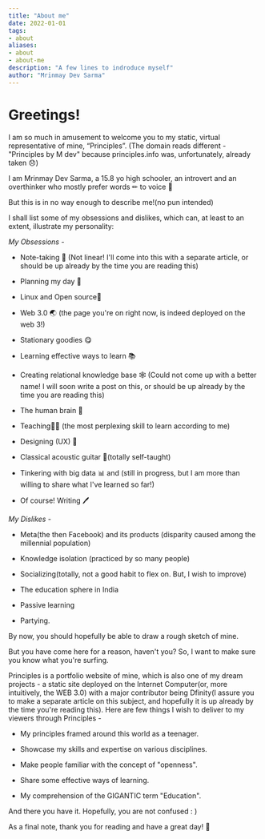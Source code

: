 ```yaml
---
title: "About me" 
date: 2022-01-01
tags: 
- about
aliases:
- about
- about-me	
description: "A few lines to indroduce myself"
author: "Mrinmay Dev Sarma"
---
```

# Greetings!

I am so much in amusement to welcome you to my static, virtual representative of mine, “Principles”. (The domain reads different -"Principles by M dev" because principles.info was, unfortunately, already taken 😞)

I am Mrinmay Dev Sarma, a 15.8 yo high schooler, an introvert and an overthinker who mostly prefer words ✏ to voice 🎤

But this is in no way enough to describe me!(no pun intended)

I shall list some of my obsessions and dislikes, which can, at least to an extent, illustrate my personality:

_My Obsessions_ -

-   Note-taking 📖 (Not linear! I'll come into this with a separate article, or should be up already by the time you are reading this)
    
-   Planning my day 🌱
    
-   Linux and Open source🐧
    
-   Web 3.0 🌏 (the page you're on right now, is indeed deployed on the web 3!)
    
-   Stationary goodies 😋
    
-   Learning effective ways to learn 📚
    
-   Creating relational knowledge base  🕸 (Could not come up with a better name! I will soon write a post on this, or should be up already by the time you are reading this)
    
-   The human brain 🧠
    
-   Teaching👨🏫 (the most perplexing skill to learn according to me)
    
-   Designing (UX) 🎨
    
-   Classical acoustic guitar 🎸(totally self-taught)
    
-   Tinkering with big data 📊 and (still in progress, but I am more than willing to share what I've learned so far!)
    
-   Of course! Writing 🖊️
    

_My Dislikes_ -

-   Meta(the then Facebook) and its products (disparity caused among the millennial population)
    
-   Knowledge isolation (practiced by so many people)
    
-   Socializing(totally, not a good habit to flex on. But, I wish to improve)
    
-   The education sphere in India
    
-   Passive learning
    
-   Partying.
    

By now, you should hopefully be able to draw a rough sketch of mine.

But you have come here for a reason, haven't you? So, I want to make sure you know what you're surfing.

Principles is a portfolio website of mine, which is also one of my dream projects - a static site deployed on the Internet Computer(or, more intuitively, the WEB 3.0) with a major contributor being Dfinity(I assure you to make a separate article on this subject, and hopefully it is up already by the time you're reading this). Here are few things I wish to deliver to my viewers through Principles -

-   My principles framed around this world as a teenager.
    
-   Showcase my skills and expertise on various disciplines.
    
-   Make people familiar with the concept of "openness".
    
-   Share some effective ways of learning.
    
-   My comprehension of the GIGANTIC term "Education".
    

And there you have it. Hopefully, you are not confused : )

As a final note, thank you for reading and have a great day! 🌟

